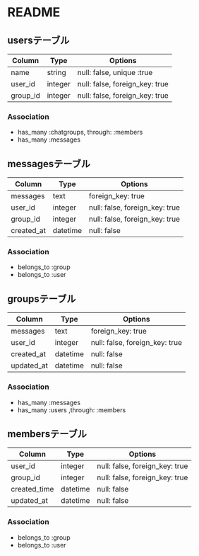 # README

## usersテーブル

|Column|Type|Options|
|------|----|-------|
|name|string|null: false, unique :true|
|user_id|integer|null: false, foreign_key: true|
|group_id|integer|null: false, foreign_key: true|

### Association
- has_many :chatgroups, through: :members
- has_many :messages

## messagesテーブル

|Column|Type|Options|
|------|----|-------|
|messages|text|foreign_key: true|
|user_id|integer|null: false, foreign_key: true|
|group_id|integer|null: false, foreign_key: true|
|created_at|datetime|null: false|

### Association
- belongs_to :group
- belongs_to :user

## groupsテーブル

|Column|Type|Options|
|------|----|-------|
|messages|text|foreign_key: true|
|user_id|integer|null: false, foreign_key: true|
|created_at|datetime|null: false|
|updated_at|datetime|null: false|

### Association
- has_many :messages
- has_many :users ,through: :members

## membersテーブル

|Column|Type|Options|
|------|----|-------|
|user_id|integer|null: false, foreign_key: true|
|group_id|integer|null: false, foreign_key: true|
|created_time|datetime|null: false|
|updated_at|datetime|null: false|

### Association
- belongs_to :group
- belongs_to :user